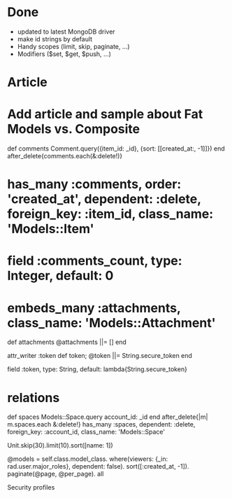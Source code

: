 

# Done

- updated to latest MongoDB driver
- make id strings by default
- Handy scopes (limit, skip, paginate, ...)
- Modifiers ($set, $get, $push, ...)

# Article
  # Add article and sample about Fat Models vs. Composite


  def comments
    Comment.query({item_id: _id}, {sort: [[created_at:, -1]]})
  end
  after_delete{comments.each(&:delete!)}

  # has_many :comments, order: 'created_at', dependent: :delete, foreign_key: :item_id, class_name: 'Models::Item'
  # field :comments_count, type: Integer, default: 0


  # embeds_many :attachments, class_name: 'Models::Attachment'

  def attachments
    @attachments ||= []
  end


  attr_writer :token
  def token; @token ||= String.secure_token end

  field :token,      type: String, default: lambda{String.secure_token}


  # relations
  def spaces
    Models::Space.query account_id: _id
  end
  after_delete{|m| m.spaces.each &:delete!}
  has_many :spaces, dependent: :delete, foreign_key: :account_id, class_name: 'Models::Space'



  Unit.skip(30).limit(10).sort([name: 1])



  @models = self.class.model_class.
    where(viewers: {_in: rad.user.major_roles}, dependent: false).
    sort([:created_at, -1]).
    paginate(@page, @per_page).
    all

  Security profiles